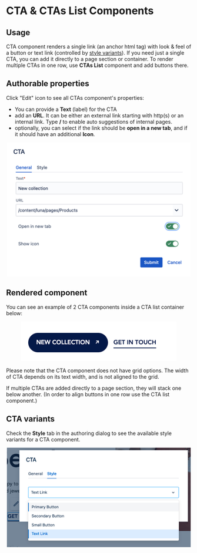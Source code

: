 # CTA & CTAs List Components

## Usage
CTA component renders a single link (an anchor html tag) with look & feel of a button or text link (controlled by [style variants](#cta-variants)).
If you need just a single CTA, you can add it directly to a page section or container. To render multiple CTAs in one row, use **CTAs List** component and add buttons there.

## Authorable properties
Click "Edit" icon to see all CTAs component's properties:

- You can provide a **Text** (label) for the CTA
- add an **URL**. It can be either an external link starting with http(s) or an internal link. Type **/** to enable auto suggestions of internal pages.
- optionally, you can select if the link should be **open in a new tab**, and if it should have an additional **Icon**.

<p align="center" width="100%">
    <img class="image--with-border" src="./dialog.jpg" alt="CTA dialog" width="500px">
</p>

## Rendered component
You can see an example of 2 CTA components inside a CTA list container below:

<p align="center" width="100%">
    <img class="image--with-border" src="./two-ctas.jpg" alt="Two CTAs in a CTAs List container">
</p>

Please note that the CTA component does not have grid options. The width of CTA depends on its text width, and is not aligned to the grid.

If multiple CTAs are added directly to a page section, they will stack one below another.
(In order to align buttons in one row use the CTA list component.)

## CTA variants

Check the **Style** tab in the authoring dialog to see the available style variants for a CTA component.

<p align="center" width="100%">
    <img class="image--with-border" src="./styles.jpg" alt="Style variants" width="500px">
</p>